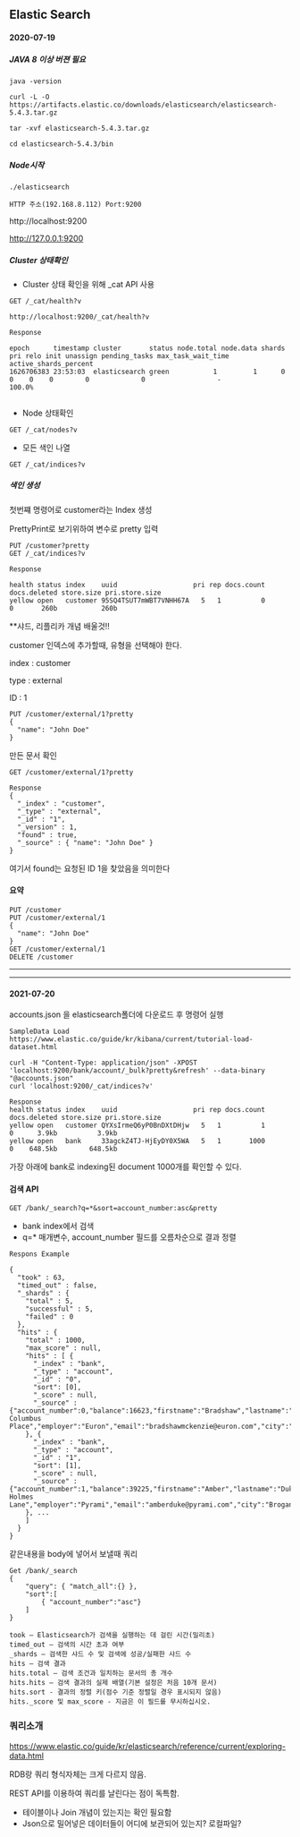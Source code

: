 ## Elastic Search

#### 2020-07-19

##### JAVA 8 이상 버젼 필요

```
java -version
```

```
curl -L -O https://artifacts.elastic.co/downloads/elasticsearch/elasticsearch-5.4.3.tar.gz

tar -xvf elasticsearch-5.4.3.tar.gz

cd elasticsearch-5.4.3/bin
```

##### Node시작

```
./elasticsearch
```

`HTTP 주소(192.168.8.112) Port:9200`

http://localhost:9200

http://127.0.0.1:9200

##### Cluster 상태확인

- Cluster 상태 확인을 위해 _cat API 사용

```
GET /_cat/health?v
```

```
http://localhost:9200/_cat/health?v
```

```
Response

epoch      timestamp cluster       status node.total node.data shards pri relo init unassign pending_tasks max_task_wait_time active_shards_percent
1626706383 23:53:03  elasticsearch green           1         1      0   0    0    0        0             0                  -                100.0%


```

- Node 상태확인

```
GET /_cat/nodes?v
```

- 모든 색인 나열

```
GET /_cat/indices?v
```



##### 색인 생성

첫번쨰 명령어로 customer라는 Index 생성

PrettyPrint로 보기위하여 변수로 pretty 입력 

```
PUT /customer?pretty
GET /_cat/indices?v
```

```
Response

health status index    uuid                   pri rep docs.count docs.deleted store.size pri.store.size
yellow open   customer 95SQ4TSUT7mWBT7VNHH67A   5   1          0            0       260b           260b

```

**샤드, 리플리카 개념 배울것!!

customer 인덱스에 추가할때, 유형을 선택해야 한다.

index : customer

type : external

ID : 1

```
PUT /customer/external/1?pretty
{
  "name": "John Doe"
}
```

만든 문서 확인

```
GET /customer/external/1?pretty
```

```
Response
{
  "_index" : "customer",
  "_type" : "external",
  "_id" : "1",
  "_version" : 1,
  "found" : true,
  "_source" : { "name": "John Doe" }
}
```

여기서 found는 요청된 ID 1을 찾았음을 의미한다

#### 요약

```
PUT /customer
PUT /customer/external/1
{
  "name": "John Doe"
}
GET /customer/external/1
DELETE /customer
```

---

---

#### 2021-07-20

accounts.json 을 elasticsearch폴더에 다운로드 후 명령어 실행

```
SampleData Load
https://www.elastic.co/guide/kr/kibana/current/tutorial-load-dataset.html
```



```
curl -H "Content-Type: application/json" -XPOST 'localhost:9200/bank/account/_bulk?pretty&refresh' --data-binary "@accounts.json"
curl 'localhost:9200/_cat/indices?v'
```

```
Response
health status index    uuid                   pri rep docs.count docs.deleted store.size pri.store.size
yellow open   customer QYXsIrmeQ6yP0BnDXtDHjw   5   1          1            0      3.9kb          3.9kb
yellow open   bank     33agckZ4TJ-HjEyDY0X5WA   5   1       1000            0    648.5kb        648.5kb

```

가장 아래에 bank로 indexing된 document 1000개를 확인할 수 있다.

#### 검색 API

```
GET /bank/_search?q=*&sort=account_number:asc&pretty
```

- bank index에서 검색
- q=* 매개변수, account_number 필드를 오름차순으로 결과 정렬

```
Respons Example

{
  "took" : 63,
  "timed_out" : false,
  "_shards" : {
    "total" : 5,
    "successful" : 5,
    "failed" : 0
  },
  "hits" : {
    "total" : 1000,
    "max_score" : null,
    "hits" : [ {
      "_index" : "bank",
      "_type" : "account",
      "_id" : "0",
      "sort": [0],
      "_score" : null,
      "_source" : {"account_number":0,"balance":16623,"firstname":"Bradshaw","lastname":"Mckenzie","age":29,"gender":"F","address":"244 Columbus Place","employer":"Euron","email":"bradshawmckenzie@euron.com","city":"Hobucken","state":"CO"}
    }, {
      "_index" : "bank",
      "_type" : "account",
      "_id" : "1",
      "sort": [1],
      "_score" : null,
      "_source" : {"account_number":1,"balance":39225,"firstname":"Amber","lastname":"Duke","age":32,"gender":"M","address":"880 Holmes Lane","employer":"Pyrami","email":"amberduke@pyrami.com","city":"Brogan","state":"IL"}
    }, ...
    ]
  }
}
```

같은내용을 body에 넣어서 보낼때 쿼리

```
Get /bank/_search
{
	"query": { "match_all":{} },
	"sort":[
		{ "account_number":"asc"}	
	]
}
```



```
took – Elasticsearch가 검색을 실행하는 데 걸린 시간(밀리초)
timed_out – 검색의 시간 초과 여부
_shards – 검색한 샤드 수 및 검색에 성공/실패한 샤드 수
hits – 검색 결과
hits.total – 검색 조건과 일치하는 문서의 총 개수
hits.hits – 검색 결과의 실제 배열(기본 설정은 처음 10개 문서)
hits.sort - 결과의 정렬 키(점수 기준 정렬일 경우 표시되지 않음)
hits._score 및 max_score - 지금은 이 필드를 무시하십시오.
```

### 쿼리소개

https://www.elastic.co/guide/kr/elasticsearch/reference/current/exploring-data.html



RDB랑 쿼리 형식자체는 크게 다르지 않음.

REST API를 이용하여 쿼리를 날린다는 점이 독특함. 

- 테이블이나 Join 개념이 있는지는 확인 필요함
- Json으로 밀어넣은 데이터들이 어디에 보관되어 있는지? 로컬파일?



